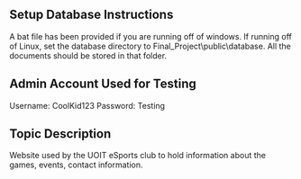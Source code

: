 Setup Database Instructions
---------------------------
A bat file has been provided if you are running off of windows. If running off of Linux, set the database directory to
Final_Project\public\database. All the documents should be stored in that folder.

Admin Account Used for Testing
------------------------------
Username: CoolKid123
Password: Testing

Topic Description
-----------------
Website used by the UOIT eSports club to hold information about the games, events, contact information.